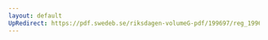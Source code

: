 ```yaml
---
layout: default
UpRedirect: https://pdf.swedeb.se/riksdagen-volumeG-pdf/199697/reg_199697/reg_199697_0125.pdf
---
```

